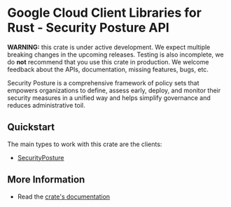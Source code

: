 # Google Cloud Client Libraries for Rust - Security Posture API

<!-- Code generated by sidekick. DO NOT EDIT. -->

**WARNING:** this crate is under active development. We expect multiple breaking
changes in the upcoming releases. Testing is also incomplete, we do **not**
recommend that you use this crate in production. We welcome feedback about the
APIs, documentation, missing features, bugs, etc.

Security Posture is a comprehensive framework of policy sets that empowers organizations to define, assess early, deploy, and monitor their security measures in a unified way and helps simplify governance and reduces administrative toil.

## Quickstart

The main types to work with this crate are the clients:

* [SecurityPosture](https://docs.rs/google-cloud-securityposture-v1/latest/google_cloud_securityposture_v1/client/struct.SecurityPosture.html)

## More Information

* Read the [crate's documentation](https://docs.rs/google-cloud-securityposture-v1/latest/google-cloud-securityposture-v1)
